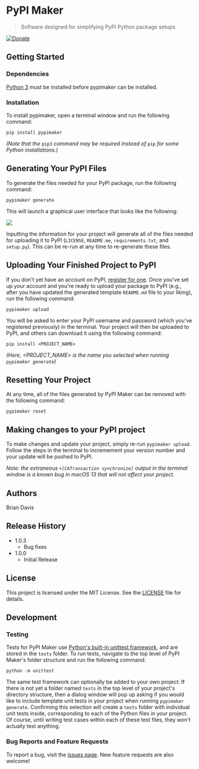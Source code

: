 # PyPI Maker

> Software designed for simplifying PyPI Python package setups

[![Donate](https://img.shields.io/badge/Donate-PayPal-green.svg)](https://www.paypal.com/donate/?business=UA5NL9MJSFMVY)

## Getting Started

### Dependencies

[Python 3](https://www.python.org/downloads/) must be installed before pypimaker can be installed.

### Installation

To install pypimaker, open a terminal window and run the following command:

```
pip install pypimaker
```

_(Note that the_ `pip3` _command may be required instead of_ `pip` _for some Python installations.)_

## Generating Your PyPI Files

To generate the files needed for your PyPI package, run the following command:

```
pypimaker generate
```

This will launch a graphical user interface that looks like the following:

![](https://github.com/bdavis222/pypimaker/blob/main/images/0.png)

Inputting the information for your project will generate all of the files needed for uploading it to PyPI (`LICENSE`, `README.me`, `requirements.txt`, and `setup.py`). This can be re-run at any time to re-generate these files.

## Uploading Your Finished Project to PyPI

If you don't yet have an account on PyPI, [register for one](https://pypi.org/account/register/). Once you've set up your account and you're ready to upload your package to PyPI (e.g., after you have updated the generated template `README.md` file to your liking), run the following command:

```
pypimaker upload
```

You will be asked to enter your PyPI username and password (which you've registered previously) in the terminal. Your project will then be uploaded to PyPI, and others can download it using the following command:

```
pip install <PROJECT_NAME>
```

_(Here, <PROJECT_NAME> is the name you selected when running `pypimaker generate`)_

## Resetting Your Project

At any time, all of the files generated by PyPI Maker can be removed with the following command:

```
pypimaker reset
```

## Making changes to your PyPI project

To make changes and update your project, simply re-run `pypimaker upload`. Follow the steps in the terminal to incremement your version number and your update will be pushed to PyPI.

_Note: the extraneous `+[CATransaction synchronize]` output in the terminal window is a known bug in macOS 13 that will not affect your project._

## Authors

Brian Davis

## Release History

- 1.0.3
  - Bug fixes
- 1.0.0
  - Initial Release

## License

This project is licensed under the MIT License. See the [LICENSE](https://github.com/bdavis222/pypimaker/blob/main/LICENSE) file for details.

## Development

### Testing

Tests for PyPI Maker use [Python's built-in unittest framework](https://docs.python.org/3/library/unittest.html), and are stored in the `tests` folder. To run tests, navigate to the top level of PyPI Maker's folder structure and run the following command:

```
python -m unittest
```

The same test framework can optionally be added to your own project: If there is not yet a folder named `tests` in the top level of your project's directory structure, then a dialog window will pop up asking if you would like to include template unit tests in your project when running `pypimaker generate`. Confirming this selection will create a `tests` folder with individual unit tests inside, corresponding to each of the Python files in your project. Of course, until writing test cases within each of these test files, they won't actually test anything.

### Bug Reports and Feature Requests

To report a bug, visit the [issues page](https://github.com/bdavis222/pypimaker/issues). New feature requests are also welcome!
